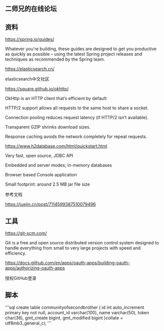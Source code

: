 ## 二师兄的在线论坛

## 资料
https://spring.io/guides/

Whatever you're building, these guides are designed to get you productive as quickly as possible – using the latest Spring project releases and techniques as recommended by the Spring team.

https://elasticsearch.cn/

elasticsearch中文社区

https://square.github.io/okhttp/

OkHttp is an HTTP client that’s efficient by default:

HTTP/2 support allows all requests to the same host to share a socket.

Connection pooling reduces request latency (if HTTP/2 isn’t available).

Transparent GZIP shrinks download sizes.

Response caching avoids the network completely for repeat requests.

https://www.h2database.com/html/quickstart.html

Very fast, open source, JDBC API

Embedded and server modes; in-memory databases

Browser based Console application

Small footprint: around 2.5 MB jar file size


参考文档

https://juejin.cn/post/7114599387510079496

## 工具
https://git-scm.com/

Git is a free and open source distributed version control system designed to handle everything from small to very large projects with speed and efficiency.

https://docs.github.com/en/apps/oauth-apps/building-oauth-apps/authorizing-oauth-apps

授权GitHub登录

[//]: # (IDEA功能：按住Ctrl，鼠标左键下拉多行，可以同时编辑)

## 脚本

'''sql
create table communityofsecondbrother
(
id int auto_increment primary key not null,
account_id   varchar(100),
name         varchar(50),
token        char(36),
gmt_create   bigint,
gmt_modified bigint
)collate = utf8mb3_general_ci;
'''